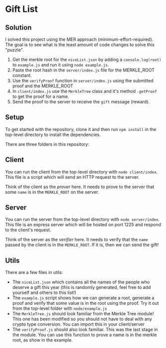 # Gift List

## Solution

I solved this project using the MER approach (minimum-effort-required). 
The goal is to see what is the least amount of code changes to solve this "puzzle".

1. Get the merkle root for the `niceList.json` by adding a `console.log(root)` to `example.js` and run it using `node example.js`.
2. Paste the root hash in the `server/index.js` file for the MERKLE_ROOT constant.
3. Use the `verifyProof` function in `server/index.js` using the submitted proof and the MERKLE_ROOT
5. In `client/index.js` use the `MerkleTree` class and it's method `.getProof` to get the proof for a name.
5. Send the proof to the server to receive the `gift` message (reward).

## Setup

To get started with the repository, clone it and then run `npm install` in the top-level directory to install the dependencies.

There are three folders in this repository:

## Client

You can run the client from the top-level directory with `node client/index`. This file is a script which will send an HTTP request to the server.

Think of the client as the _prover_ here. It needs to prove to the server that some `name` is in the `MERKLE_ROOT` on the server. 

## Server

You can run the server from the top-level directory with `node server/index`. This file is an express server which will be hosted on port 1225 and respond to the client's request.

Think of the server as the _verifier_ here. It needs to verify that the `name` passed by the client is in the `MERKLE_ROOT`. If it is, then we can send the gift! 

## Utils

There are a few files in utils:

- The `niceList.json` which contains all the names of the people who deserve a gift this year (this is randomly generated, feel free to add yourself and others to this list!)
- The `example.js` script shows how we can generate a root, generate a proof and verify that some value is in the root using the proof. Try it out from the top-level folder with `node/example.js`
- The `MerkleTree.js` should look familiar from the Merkle Tree module! This one has been modified so you should not have to deal with any crypto type conversion. You can import this in your client/server
- The `verifyProof.js` should also look familiar. This was the last stage in the module. You can use this function to prove a name is in the merkle root, as show in the example.

